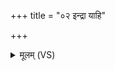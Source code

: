 +++
title = "०२ इन्द्रा याहि"

+++
<details><summary>मूलम् (VS)</summary>

इन्द्रा या॑हि धि॒येषि॒तो विप्र॑जुतः सु॒ताव॑तः।  
उप॒ ब्रह्मा॑णि वा॒घतः॑ ॥
</details>
